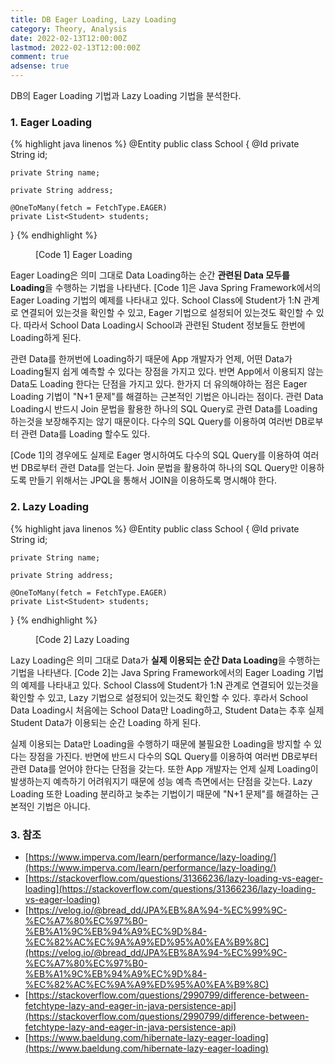 ```yaml
---
title: DB Eager Loading, Lazy Loading
category: Theory, Analysis
date: 2022-02-13T12:00:00Z
lastmod: 2022-02-13T12:00:00Z
comment: true
adsense: true
---
```


DB의 Eager Loading 기법과 Lazy Loading 기법을 분석한다.

### 1. Eager Loading

{% highlight java linenos %}
@Entity
public class School {
    @Id
    private String id;

    private String name;

    private String address;

    @OneToMany(fetch = FetchType.EAGER)
    private List<Student> students;
}
{% endhighlight %}
<figure>
<figcaption class="caption">[Code 1] Eager Loading</figcaption>
</figure>

Eager Loading은 의미 그대로 Data Loading하는 순간 **관련된 Data 모두를 Loading**을 수행하는 기법을 나타낸다. [Code 1]은 Java Spring Framework에서의 Eager Loading 기법의 예제를 나타내고 있다. School Class에 Student가 1:N 관계로 연결되어 있는것을 확인할 수 있고, Eager 기법으로 설정되어 있는것도 확인할 수 있다. 따라서 School Data Loading시 School과 관련된 Student 정보들도 한번에 Loading하게 된다.

관련 Data를 한꺼번에 Loading하기 때문에 App 개발자가 언제, 어떤 Data가 Loading될지 쉽게 예측할 수 있다는 장점을 가지고 있다. 반면 App에서 이용되지 않는 Data도 Loading 한다는 단점을 가지고 있다. 한가지 더 유의해야하는 점은 Eager Loading 기법이 "N+1 문제"를 해결하는 근본적인 기법은 아니라는 점이다. 관련 Data Loading시 반드시 Join 문법을 활용한 하나의 SQL Query로 관련 Data를 Loading 하는것을 보장해주지는 않기 때문이다. 다수의 SQL Query를 이용하여 여러번 DB로부터 관련 Data를 Loading 할수도 있다.

[Code 1]의 경우에도 실제로 Eager 명시하여도 다수의 SQL Query를 이용하여 여러번 DB로부터 관련 Data를 얻는다. Join 문법을 활용하여 하나의 SQL Query만 이용하도록 만들기 위해서는 JPQL을 통해서 JOIN을 이용하도록 명시해야 한다.

### 2. Lazy Loading

{% highlight java linenos %}
@Entity
public class School {
    @Id
    private String id;

    private String name;

    private String address;

    @OneToMany(fetch = FetchType.EAGER)
    private List<Student> students;
}
{% endhighlight %}
<figure>
<figcaption class="caption">[Code 2] Lazy Loading</figcaption>
</figure>

Lazy Loading은 의미 그대로 Data가 **실제 이용되는 순간 Data Loading**을 수행하는 기법을 나타낸다. [Code 2]는 Java Spring Framework에서의 Eager Loading 기법의 예제를 나타내고 있다. School Class에 Student가 1:N 관계로 연결되어 있는것을 확인할 수 있고, Lazy 기법으로 설정되어 있는것도 확인할 수 있다. 후라서 School Data Loading시 처음에는 School Data만 Loading하고, Student Data는 추후 실제 Student Data가 이용되는 순간 Loading 하게 된다.

실제 이용되는 Data만 Loading을 수행하기 때문에 불필요한 Loading을 방지할 수 있다는 장점을 가진다. 반면에 반드시 다수의 SQL Query를 이용하여 여러번 DB로부터 관련 Data를 얻어야 한다는 단점을 갖는다. 또한 App 개발자는 언제 실제 Loading이 발생하는지 예측하기 어려워지기 때문에 성능 예측 측면에서는 단점을 갖는다. Lazy Loading 또한 Loading 분리하고 늦추는 기법이기 때문에 "N+1 문제"를 해결하는 근본적인 기법은 아니다.

### 3. 참조

* [https://www.imperva.com/learn/performance/lazy-loading/](https://www.imperva.com/learn/performance/lazy-loading/)
* [https://stackoverflow.com/questions/31366236/lazy-loading-vs-eager-loading](https://stackoverflow.com/questions/31366236/lazy-loading-vs-eager-loading)
* [https://velog.io/@bread_dd/JPA%EB%8A%94-%EC%99%9C-%EC%A7%80%EC%97%B0-%EB%A1%9C%EB%94%A9%EC%9D%84-%EC%82%AC%EC%9A%A9%ED%95%A0%EA%B9%8C](https://velog.io/@bread_dd/JPA%EB%8A%94-%EC%99%9C-%EC%A7%80%EC%97%B0-%EB%A1%9C%EB%94%A9%EC%9D%84-%EC%82%AC%EC%9A%A9%ED%95%A0%EA%B9%8C)
* [https://stackoverflow.com/questions/2990799/difference-between-fetchtype-lazy-and-eager-in-java-persistence-api](https://stackoverflow.com/questions/2990799/difference-between-fetchtype-lazy-and-eager-in-java-persistence-api)
* [https://www.baeldung.com/hibernate-lazy-eager-loading](https://www.baeldung.com/hibernate-lazy-eager-loading)